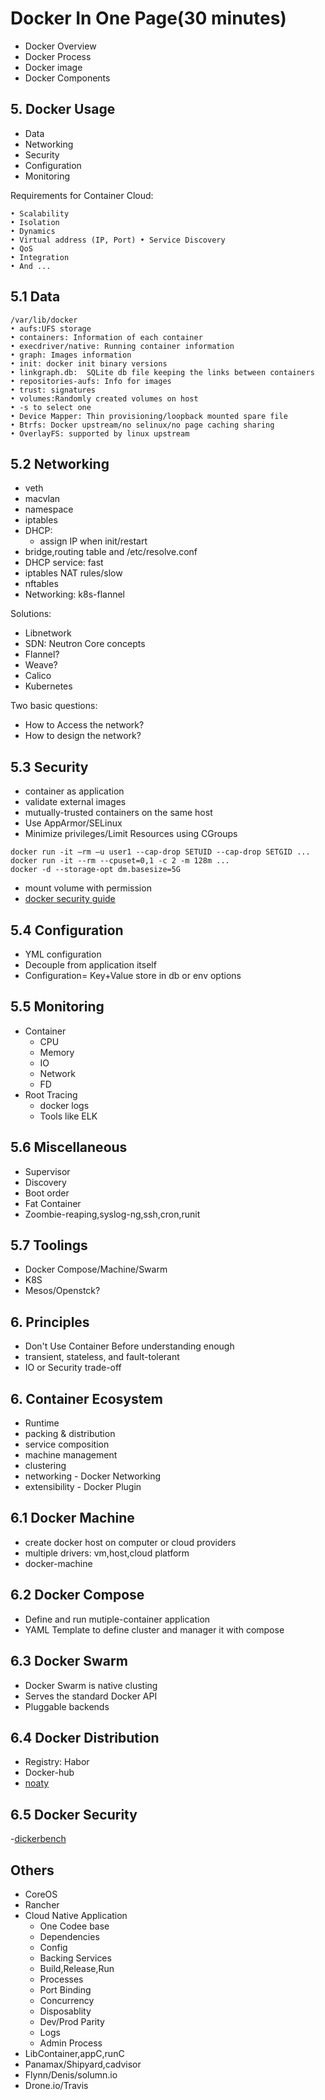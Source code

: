 # Docker In One Page(30 minutes)

- Docker Overview
- Docker Process
- Docker image
- Docker Components

## 5. Docker Usage

- Data
- Networking
- Security
- Configuration
- Monitoring

Requirements for Container Cloud:
```shell
• Scalability
• Isolation
• Dynamics
• Virtual address (IP, Port) • Service Discovery
• QoS
• Integration
• And ...
```


## 5.1 Data

```shell
/var/lib/docker 
• aufs:UFS storage
• containers: Information of each container
• execdriver/native: Running container information
• graph: Images information
• init: docker init binary versions
• linkgraph.db:  SQLite db file keeping the links between containers
• repositories-aufs: Info for images
• trust: signatures
• volumes:Randomly created volumes on host
• -s to select one
• Device Mapper: Thin provisioning/loopback mounted spare file
• Btrfs: Docker upstream/no selinux/no page caching sharing
• OverlayFS: supported by linux upstream

```



## 5.2 Networking

- veth
- macvlan
- namespace
- iptables
- DHCP:
  * assign IP when init/restart
- bridge,routing table and /etc/resolve.conf
- DHCP service: fast
- iptables NAT rules/slow
- nftables
- Networking: k8s-flannel

Solutions:
- Libnetwork
- SDN: Neutron Core concepts
- Flannel?
- Weave?
- Calico
- Kubernetes

Two basic questions:
- How to Access the network?
- How to design the network?

## 5.3 Security

- container as application
- validate external images
- mutually-trusted containers on the same host
- Use AppArmor/SELinux
- Minimize privileges/Limit Resources using CGroups
```shell
docker run -it –rm –u user1 --cap-drop SETUID --cap-drop SETGID ...
docker run -it --rm --cpuset=0,1 -c 2 -m 128m ...
docker -d --storage-opt dm.basesize=5G
```
- mount volume with permission
- [docker security guide](https://github.com/GDSSecurity/Docker-Secure-Deployment-Guidelines)

## 5.4 Configuration

- YML configuration
- Decouple from application itself
- Configuration= Key+Value
  store in db or env options

## 5.5 Monitoring

- Container
   * CPU
   * Memory
   * IO
   * Network
   * FD
- Root Tracing
   * docker logs
   * Tools like ELK

## 5.6 Miscellaneous

- Supervisor
- Discovery
- Boot order
- Fat Container
- Zoombie-reaping,syslog-ng,ssh,cron,runit

## 5.7 Toolings

- Docker Compose/Machine/Swarm
- K8S
- Mesos/Openstck?

## 6. Principles

- Don't Use Container Before understanding enough
- transient, stateless, and fault-tolerant
- IO or Security trade-off

## 6. Container Ecosystem

- Runtime
- packing & distribution
- service composition
- machine management 
- clustering
- networking - Docker Networking
- extensibility - Docker Plugin

## 6.1 Docker Machine

- create docker host on computer or cloud providers
- multiple drivers: vm,host,cloud platform
- docker-machine

## 6.2 Docker Compose

- Define and run mutiple-container application
- YAML Template to define cluster and manager it with compose

## 6.3 Docker Swarm

- Docker Swarm is native clusting 
- Serves the standard Docker API
- Pluggable backends

## 6.4 Docker Distribution

- Registry: Habor
- Docker-hub
- [noaty](https://github.com/theupdateframework/notary)

## 6.5 Docker Security

-[dickerbench](dockerbench.com)

## Others

- CoreOS
- Rancher
- Cloud Native Application
    * One Codee base
    * Dependencies
    * Config
    * Backing Services
    * Build,Release,Run
    * Processes
    * Port Binding
    * Concurrency
    * Disposablity
    * Dev/Prod Parity
    * Logs
    * Admin Process
- LibContainer,appC,runC
- Panamax/Shipyard,cadvisor
- Flynn/Denis/solumn.io
- Drone.io/Travis